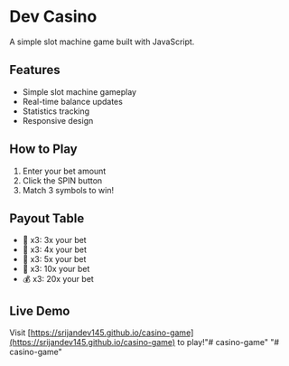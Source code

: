 # Dev Casino

A simple slot machine game built with JavaScript.

## Features
- Simple slot machine gameplay
- Real-time balance updates
- Statistics tracking
- Responsive design

## How to Play
1. Enter your bet amount
2. Click the SPIN button
3. Match 3 symbols to win!

## Payout Table
- 🍒 x3: 3x your bet
- 🍊 x3: 4x your bet
- 🍇 x3: 5x your bet
- 💎 x3: 10x your bet
- 💰 x3: 20x your bet

## Live Demo
Visit [https://srijandev145.github.io/casino-game](https://srijandev145.github.io/casino-game) to play!"# casino-game" 
"# casino-game" 
